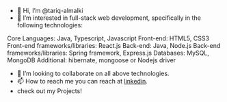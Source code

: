 - 👋 Hi, I’m @tariq-almalki
- 👀 I’m interested in full-stack web development, specifically in the following technologies: 

Core Languages: Java, Typescript, Javascript
Front-end: HTML5, CSS3
Front-end frameworks/libraries: React.js
Back-end: Java, Node.js
Back-end frameworks/libraries: Spring framework, Express.js
Databases: MySQL, MongoDB
Additional: hibernate, mongoose or Nodejs driver

- 💞️ I’m looking to collaborate on all above technologies.
- 📫 How to reach me you can reach at [linkedin](https://www.linkedin.com/in/e-tariq-almalki).
- check out my Projects!

<!---
tariq-almalki/tariq-almalki is a ✨ special ✨ repository because its `README.md` (this file) appears on your GitHub profile.
You can click the Preview link to take a look at your changes.
--->
